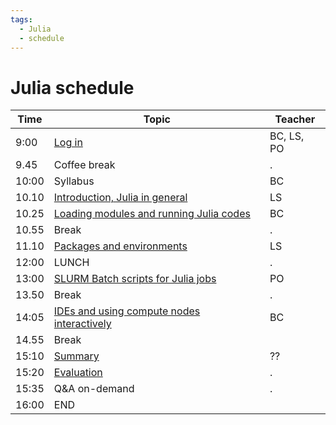 ```yaml
---
tags:
  - Julia
  - schedule
---
```


# Julia schedule

Time |Topic                                                      |Teacher
-----|-----------------------------------------------------------|------
9:00 |[Log in](../common/login.md)                              |BC, LS, PO
9.45 |Coffee break                                               |.
10:00|Syllabus                                                   |BC
10.10|[Introduction, Julia in general](intro.md)                             |LS
10.25|[Loading modules and running Julia codes](load_run.md)                    |BC
10.55|Break                                                      |.
11.10|[Packages and environments](environments_packages.md)                                  |LS
12:00|LUNCH                                                      |.
13:00|[SLURM Batch scripts for Julia jobs](batch.md)                         |PO
13.50|Break                                                      |.
14:05|[IDEs and using compute nodes interactively](interactive.md)                 |BC
14.55|Break     |
15:10|[Summary](summary.md)                                                    | ??
15:20|[Evaluation](evaluation-julia.md)                                                 |.
15:35|Q&A on-demand                                              |.
16:00|END      

<!---
14.05|(used to be 'Parallel and multithreaded functions')        |.
14.50|break                                                      |.
15:00|Simultaneous session — UPPMAX: Jupyter and interactive work|BC
.    |Simultaneous session — HPC2N: Jupyter                      |PO
15:25|Summary                                                    |BC
15:30|Evaluation                                                 |.
15:40|Q&A on-demand                                              |.
16:00|END                                                        |.
-->
